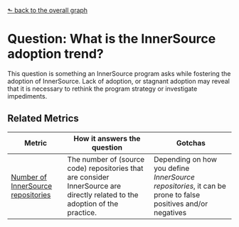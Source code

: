 [⬑ back to the overall graph](../use_gqm.md)

# **Question:** What is the InnerSource adoption trend?

This question is something an InnerSource program asks while fostering the adoption of InnerSource.
Lack of adoption, or stagnant adoption may reveal that it is necessary to rethink the program strategy or investigate impediments.

## Related Metrics

| **Metric** | **How it answers the question** | **Gotchas** |
| --- | --- | --- |
| [Number of InnerSource repositories](../metrics/number-of-innersource-repositories.md) | The number of (source code) repositories that are consider InnerSource are directly related to the adoption of the practice. | Depending on how you define _InnerSource repositories_, it can be prone to false positives and/or negatives |
